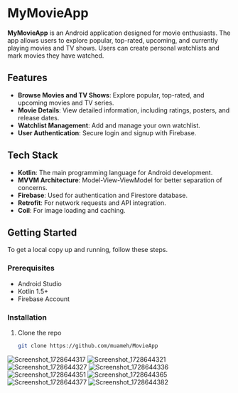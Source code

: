 # MyMovieApp

**MyMovieApp** is an Android application designed for movie enthusiasts. The app allows users to explore popular, top-rated, upcoming, and currently playing movies and TV shows. Users can create personal watchlists and mark movies they have watched.

## Features

- **Browse Movies and TV Shows**: Explore popular, top-rated, and upcoming movies and TV series.
- **Movie Details**: View detailed information, including ratings, posters, and release dates.
- **Watchlist Management**: Add and manage your own watchlist.
- **User Authentication**: Secure login and signup with Firebase.

## Tech Stack

- **Kotlin**: The main programming language for Android development.
- **MVVM Architecture**: Model-View-ViewModel for better separation of concerns.
- **Firebase**: Used for authentication and Firestore database.
- **Retrofit**: For network requests and API integration.
- **Coil**: For image loading and caching.

## Getting Started

To get a local copy up and running, follow these steps.

### Prerequisites

- Android Studio
- Kotlin 1.5+
- Firebase Account

### Installation

1. Clone the repo
   ```sh
   git clone https://github.com/muameh/MovieApp

![Screenshot_1728644317](https://github.com/user-attachments/assets/72d6f7d7-c853-403c-9bcb-df695ea29080)
![Screenshot_1728644321](https://github.com/user-attachments/assets/ad7d5fe4-27fb-4796-aaac-5b242e63e69d)
![Screenshot_1728644327](https://github.com/user-attachments/assets/0fedd928-e7e2-4438-87c9-73ee061e4fb3)
![Screenshot_1728644336](https://github.com/user-attachments/assets/fab5c6bd-a919-477d-8e9e-0ee3b2380465)
![Screenshot_1728644351](https://github.com/user-attachments/assets/8f51b211-2a74-479c-ad5b-178641c7d785)
![Screenshot_1728644365](https://github.com/user-attachments/assets/b1ea979b-b468-48c6-aca9-8402f285743f)
![Screenshot_1728644377](https://github.com/user-attachments/assets/a003b012-44ff-474f-9731-f095fe253d10)
![Screenshot_1728644382](https://github.com/user-attachments/assets/331bb5ac-fd70-4e29-b85c-97acfc35108d)









